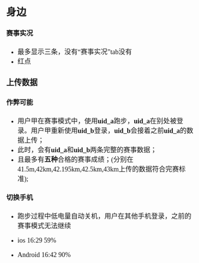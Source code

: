 <font size=4 face='楷体'>

## 身边
#### 赛事实况
- 最多显示三条，没有“赛事实况”tab没有
- 红点  
  

### 上传数据  





#### 作弊可能  

- 用户甲在赛事模式中，使用**uid_a**跑步，**uid_a**在别处被登录。用户甲重新使用**uid_b**登录，**uid_b**会接着之前**uid_a**的数据上传；  
- 此时，会有**uid_a**和**uid_b**两条完整的赛事数据；  
- 且最多有**五种**合格的赛事成绩；(分别在41.5m,42km,42.195km,42.5km,43km上传的数据符合完赛标准);  


#### 切换手机  

- 跑步过程中低电量自动关机，用户在其他手机登录，之前的赛事模式无法继续  
  

- ios 16:29 59%
- Android 16:42 90%